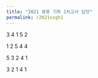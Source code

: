 ```yaml
---
title: "2021 쌍용 기하 1차고사 답안"
permalink: /2021ssgh1
---
```

3 4 1 5 2

1 2 5 4 4

5 3 2 4 1

3 2 1 4 1
